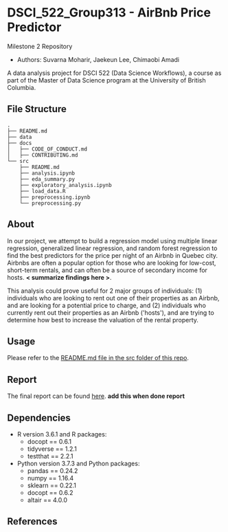 # DSCI_522_Group313 - AirBnb Price Predictor
Milestone 2 Repository
- Authors: Suvarna Moharir, Jaekeun Lee, Chimaobi Amadi

A data analysis project for DSCI 522 (Data Science Workflows), a course as part of the Master of Data Science program at the University of British Columbia.

## File Structure

```
.
├── README.md
├── data
├── docs
│   ├── CODE_OF_CONDUCT.md
│   ├── CONTRIBUTING.md
└── src
    ├── README.md
    ├── analysis.ipynb
    ├── eda_summary.py
    ├── exploratory_analysis.ipynb
    ├── load_data.R
    ├── preprocessing.ipynb
    └── preprocessing.py

```

## About
In our project, we attempt to build a regression model using multiple linear regression, generalized linear regression, and random forest regression to find the best predictors for the price per night of an Airbnb in Quebec city. Airbnbs are often a popular option for those who are looking for low-cost, short-term rentals, and can often be a source of secondary income for hosts. **< summarize findings here >**. 

This analysis could prove useful for 2 major groups of individuals: (1) individuals who are looking to rent out one of their properties as an Airbnb, and are looking for a potential price to charge, and (2) individuals who currently rent out their properties as an Airbnb ('hosts'), and are trying to determine how best to increase the valuation of the rental property. 

## Usage

Please refer to the [README.md file in the src folder of this repo](https://github.com/UBC-MDS/DSCI_522_Group313/tree/master/src). 

## Report
The final report can be found [here](). **add this when done report**

## Dependencies
- R version 3.6.1 and R packages:
    - docopt == 0.6.1
    - tidyverse == 1.2.1
    - testthat == 2.2.1
- Python version 3.7.3 and Python packages: 
    - pandas == 0.24.2
    - numpy == 1.16.4
    - sklearn == 0.22.1 
    - docopt == 0.6.2
    - altair == 4.0.0

## References
